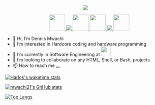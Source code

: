 <p align="center">
    <img src="https://capsule-render.vercel.app/api?type=waving&color=gradient&height=300&section=header&text=Dennis%20Mwachi&fontSize=90&text=capsule_render&animation=fadeIn" />
</p>

<ul align="center">

  <a href="https://www.instagram.com/dennis_mwachi/">
  <img height="50" src="https://cdn0.iconfinder.com/data/icons/social-media-2475/128/instagram_social_media_social_media_network-512.png"/>
</a>
  
<a href="https://www.linkedin.com/in/dennis-mwachi-a30013216/">
  <img src="https://cdn0.iconfinder.com/data/icons/social-media-2475/128/linkedin_linked_interface_media_social_network-64.png">
</a>

<a href="https://twitter.com/dennis_mwachi">
  <img height="50" src="https://cdn0.iconfinder.com/data/icons/social-media-2475/128/twitter_social_media_social_media_network-512.png">
</a>

<a href="https://www.facebook.com/dennyx.max">
  <img height="50" src="https://cdn0.iconfinder.com/data/icons/social-media-2475/128/facebook_social_media_social_media_network-512.png">
</a>

<a href="https://www.behance.net/dennismwachi">
  <img src="https://cdn0.iconfinder.com/data/icons/social-media-2475/128/behance_business_creative_portfolio_designer-64.png">
</a>


<a href="https://wa.me/+254725905958">
  <img height="50" src="https://cdn0.iconfinder.com/data/icons/social-media-2475/128/whatsapp_social_media_social_media_network-512.png">
</a>

</ul>

- 👋 Hi, I’m Dennis Mwachi
- 👀 I’m interested in Hardcore coding and hardware programming
- 🌱 I’m currently in Software Engineering at <img height="30" src="https://scholarshipupdate.ng/wp-content/uploads/2022/03/ALX-Africa-Career-Catalyst-Programme.png">
- 💞️ I’m looking to collaborate on any HTML, Shell, or Bash, projects
- 📫 How to reach me [...](https://www.linkedin.com/in/dennis-mwachi-a30013216/)

[![Harlok's wakatime stats](https://github-readme-stats.vercel.app/api/wakatime?username=mwachi21)](https://github.com/anuraghazra/github-readme-stats)

[![mwachi21's GitHub stats](https://github-readme-stats.vercel.app/api?username=mwachi21)](https://github.com/anuraghazra/github-readme-stats)

[![Top Langs](https://github-readme-stats.vercel.app/api/top-langs/?username=mwachi21)](https://github.com/anuraghazra/github-readme-stats)

<!---
mwachi21/mwachi21 is a ✨ special ✨ repository because its `README.md` (this file) appears on your GitHub profile.
You can click the Preview link to take a look at your changes.
--->
